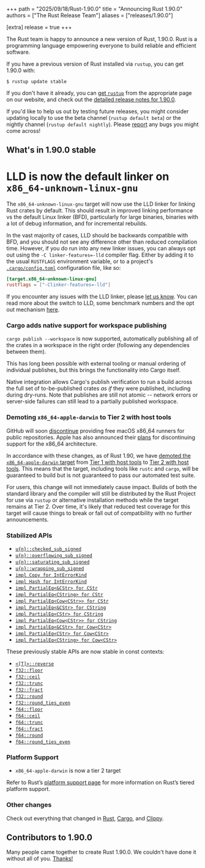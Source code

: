 +++
path = "2025/09/18/Rust-1.90.0"
title = "Announcing Rust 1.90.0"
authors = ["The Rust Release Team"]
aliases = ["releases/1.90.0"]

[extra]
release = true
+++

The Rust team is happy to announce a new version of Rust, 1.90.0. Rust is a programming language empowering everyone to build reliable and efficient software.

If you have a previous version of Rust installed via `rustup`, you can get 1.90.0 with:

```console
$ rustup update stable
```

If you don't have it already, you can [get `rustup`](https://www.rust-lang.org/install.html) from the appropriate page on our website, and check out the [detailed release notes for 1.90.0](https://doc.rust-lang.org/stable/releases.html#version-1900-2025-09-18).

If you'd like to help us out by testing future releases, you might consider updating locally to use the beta channel (`rustup default beta`) or the nightly channel (`rustup default nightly`). Please [report](https://github.com/rust-lang/rust/issues/new/choose) any bugs you might come across!

## What's in 1.90.0 stable

# LLD is now the default linker on `x86_64-unknown-linux-gnu`

The `x86_64-unknown-linux-gnu` target will now use the LLD linker for linking Rust crates by default. This should result in improved linking performance vs the default Linux linker (BFD), particularly for large binaries, binaries with a lot of debug information, and for incremental rebuilds.

In the vast majority of cases, LLD should be backwards compatible with BFD, and you should not see any difference other than reduced compilation time. However, if you do run into any new linker issues, you can always opt out using the `-C linker-features=-lld` compiler flag. Either by adding it to the usual `RUSTFLAGS` environment variable, or to a project's [`.cargo/config.toml`](https://doc.rust-lang.org/cargo/reference/config.html) configuration file,
like so:

```toml
[target.x86_64-unknown-linux-gnu]
rustflags = ["-Clinker-features=-lld"]
```

If you encounter any issues with the LLD linker, please [let us know](https://github.com/rust-lang/rust/issues/new/choose). You can read more about the switch to LLD, some benchmark numbers and the opt out mechanism [here](https://blog.rust-lang.org/2025/09/01/rust-lld-on-1.90.0-stable/).

### Cargo adds native support for workspace publishing

`cargo publish --workspace` is now supported, automatically publishing all of
the crates in a workspace in the right order (following any dependencies
between them).

This has long been possible with external tooling or manual ordering of
individual publishes, but this brings the functionality into Cargo itself.

Native integration allows Cargo's publish verification to run a build across
the full set of to-be-published crates *as if* they were published, including
during dry-runs. Note that publishes are still not atomic -- network errors or
server-side failures can still lead to a partially published workspace.

### Demoting `x86_64-apple-darwin` to Tier 2 with host tools

GitHub will soon [discontinue][gha-sunset] providing free macOS x86\_64 runners for public repositories. Apple has also announced their [plans][apple] for discontinuing support for the x86\_64 architecture.

In accordance with these changes, as of Rust 1.90, we have [demoted the `x86_64-apple-darwin` target][rfc] from [Tier 1 with host tools](https://doc.rust-lang.org/stable/rustc/platform-support.html#tier-1-with-host-tools) to [Tier 2 with host tools](https://doc.rust-lang.org/stable/rustc/platform-support.html#tier-2-with-host-tools). This means that the target, including tools like `rustc` and `cargo`, will be guaranteed to build but is not guaranteed to pass our automated test suite.

For users, this change will not immediately cause impact. Builds of both the standard library and the compiler will still be distributed by the Rust Project for use via `rustup` or alternative installation methods while the target remains at Tier 2. Over time, it's likely that reduced test coverage for this target will cause things to break or fall out of compatibility with no further announcements.

[apple]: https://en.wikipedia.org/wiki/Mac_transition_to_Apple_silicon#Timeline
[gha-sunset]: https://github.blog/changelog/2025-07-11-upcoming-changes-to-macos-hosted-runners-macos-latest-migration-and-xcode-support-policy-updates/#macos-13-is-closing-down
[rfc]: https://github.com/rust-lang/rfcs/pull/3841

### Stabilized APIs

- [`u{n}::checked_sub_signed`](https://doc.rust-lang.org/stable/std/primitive.usize.html#method.checked_sub_signed)
- [`u{n}::overflowing_sub_signed`](https://doc.rust-lang.org/stable/std/primitive.usize.html#method.overflowing_sub_signed)
- [`u{n}::saturating_sub_signed`](https://doc.rust-lang.org/stable/std/primitive.usize.html#method.saturating_sub_signed)
- [`u{n}::wrapping_sub_signed`](https://doc.rust-lang.org/stable/std/primitive.usize.html#method.wrapping_sub_signed)
- [`impl Copy for IntErrorKind`](https://doc.rust-lang.org/stable/std/num/enum.IntErrorKind.html#impl-Copy-for-IntErrorKind)
- [`impl Hash for IntErrorKind`](https://doc.rust-lang.org/stable/std/num/enum.IntErrorKind.html#impl-Hash-for-IntErrorKind)
- [`impl PartialEq<&CStr> for CStr`](https://doc.rust-lang.org/stable/std/ffi/struct.CStr.html#impl-PartialEq%3C%26CStr%3E-for-CStr)
- [`impl PartialEq<CString> for CStr`](https://doc.rust-lang.org/stable/std/ffi/struct.CStr.html#impl-PartialEq%3CCString%3E-for-CStr)
- [`impl PartialEq<Cow<CStr>> for CStr`](https://doc.rust-lang.org/stable/std/ffi/struct.CStr.html#impl-PartialEq%3CCow%3C'_,+CStr%3E%3E-for-CStr)
- [`impl PartialEq<&CStr> for CString`](https://doc.rust-lang.org/stable/std/ffi/struct.CString.html#impl-PartialEq%3C%26CStr%3E-for-CString)
- [`impl PartialEq<CStr> for CString`](https://doc.rust-lang.org/stable/std/ffi/struct.CString.html#impl-PartialEq%3CCStr%3E-for-CString)
- [`impl PartialEq<Cow<CStr>> for CString`](https://doc.rust-lang.org/stable/std/ffi/struct.CString.html#impl-PartialEq%3CCow%3C'_,+CStr%3E%3E-for-CString)
- [`impl PartialEq<&CStr> for Cow<CStr>`](https://doc.rust-lang.org/stable/std/borrow/enum.Cow.html#impl-PartialEq%3C%26CStr%3E-for-Cow%3C'_,+CStr%3E)
- [`impl PartialEq<CStr> for Cow<CStr>`](https://doc.rust-lang.org/stable/std/borrow/enum.Cow.html#impl-PartialEq%3CCStr%3E-for-Cow%3C'_,+CStr%3E)
- [`impl PartialEq<CString> for Cow<CStr>`](https://doc.rust-lang.org/stable/std/borrow/enum.Cow.html#impl-PartialEq%3CCString%3E-for-Cow%3C'_,+CStr%3E)

These previously stable APIs are now stable in const contexts:

- [`<[T]>::reverse`](https://doc.rust-lang.org/stable/std/primitive.slice.html#method.reverse)
- [`f32::floor`](https://doc.rust-lang.org/stable/std/primitive.f32.html#method.floor)
- [`f32::ceil`](https://doc.rust-lang.org/stable/std/primitive.f32.html#method.ceil)
- [`f32::trunc`](https://doc.rust-lang.org/stable/std/primitive.f32.html#method.trunc)
- [`f32::fract`](https://doc.rust-lang.org/stable/std/primitive.f32.html#method.fract)
- [`f32::round`](https://doc.rust-lang.org/stable/std/primitive.f32.html#method.round)
- [`f32::round_ties_even`](https://doc.rust-lang.org/stable/std/primitive.f32.html#method.round_ties_even)
- [`f64::floor`](https://doc.rust-lang.org/stable/std/primitive.f64.html#method.floor)
- [`f64::ceil`](https://doc.rust-lang.org/stable/std/primitive.f64.html#method.ceil)
- [`f64::trunc`](https://doc.rust-lang.org/stable/std/primitive.f64.html#method.trunc)
- [`f64::fract`](https://doc.rust-lang.org/stable/std/primitive.f64.html#method.fract)
- [`f64::round`](https://doc.rust-lang.org/stable/std/primitive.f64.html#method.round)
- [`f64::round_ties_even`](https://doc.rust-lang.org/stable/std/primitive.f64.html#method.round_ties_even)

### Platform Support

- `x86_64-apple-darwin` is now a tier 2 target

Refer to Rust’s [platform support page][platform_support_page] for more information on Rust’s tiered platform support.

### Other changes

Check out everything that changed in [Rust](https://github.com/rust-lang/rust/releases/tag/1.90.0), [Cargo](https://doc.rust-lang.org/nightly/cargo/CHANGELOG.html#cargo-190-2025-09-18), and [Clippy](https://github.com/rust-lang/rust-clippy/blob/master/CHANGELOG.md#rust-190).

## Contributors to 1.90.0

Many people came together to create Rust 1.90.0. We couldn't have done it without all of you. [Thanks!](https://thanks.rust-lang.org/rust/1.90.0/)

[platform_support_page]: https://doc.rust-lang.org/rustc/platform-support.html
